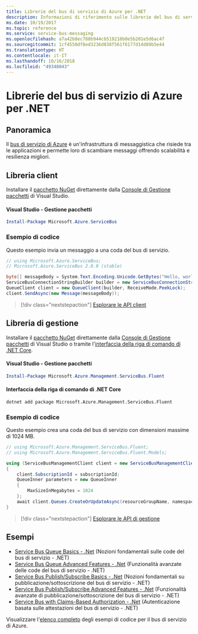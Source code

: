 ```yaml
---
title: Librerie del bus di servizio di Azure per .NET
description: Informazioni di riferimento sulle librerie del bus di servizio di Azure per .NET
ms.date: 10/19/2017
ms.topic: reference
ms.service: service-bus-messaging
ms.openlocfilehash: a7a42b8ec788b944cb519218b0e5b201e5d6ac4f
ms.sourcegitcommit: 1cf4550df8ed3236d838f561f6177d14d89b5e44
ms.translationtype: HT
ms.contentlocale: it-IT
ms.lasthandoff: 10/16/2018
ms.locfileid: "49348043"
---
```

# <a name="azure-service-bus-libraries-for-net"></a>Librerie del bus di servizio di Azure per .NET

## <a name="overview"></a>Panoramica

Il [bus di servizio di Azure](https://docs.microsoft.com/azure/service-bus-messaging/service-bus-messaging-overview) è un'infrastruttura di messaggistica che risiede tra le applicazioni e permette loro di scambiare messaggi offrendo scalabilità e resilienza migliori.

## <a name="client-library"></a>Libreria client

Installare il [pacchetto NuGet](https://www.nuget.org/packages/Microsoft.Azure.ServiceBus) direttamente dalla [Console di Gestione pacchetti][PackageManager] di Visual Studio.

#### <a name="visual-studio-package-manager"></a>Visual Studio - Gestione pacchetti

```powershell
Install-Package Microsoft.Azure.ServiceBus
```

### <a name="code-example"></a>Esempio di codice

Questo esempio invia un messaggio a una coda del bus di servizio.

```csharp
// using Microsoft.Azure.ServiceBus;
// Microsoft.Azure.ServiceBus 2.0.0 (stable)

byte[] messageBody = System.Text.Encoding.Unicode.GetBytes("Hello, world!");
ServiceBusConnectionStringBuilder builder = new ServiceBusConnectionStringBuilder(connectionString);
QueueClient client = new QueueClient(builder, ReceiveMode.PeekLock);
client.SendAsync(new Message(messageBody));
```

> [!div class="nextstepaction"]
> [Esplorare le API client](/dotnet/api/overview/azure/servicebus/client)


## <a name="management-library"></a>Libreria di gestione

Installare il [pacchetto NuGet](https://www.nuget.org/packages/Microsoft.Azure.Management.ServiceBus.Fluent) direttamente dalla [Console di Gestione pacchetti][PackageManager] di Visual Studio o tramite l'[interfaccia della riga di comando di .NET Core][DotNetCLI].

#### <a name="visual-studio-package-manager"></a>Visual Studio - Gestione pacchetti

```powershell
Install-Package Microsoft.Azure.Management.ServiceBus.Fluent
```

#### <a name="net-core-cli"></a>Interfaccia della riga di comando di .NET Core

```bash
dotnet add package Microsoft.Azure.Management.ServiceBus.Fluent
```

### <a name="code-example"></a>Esempio di codice

Questo esempio crea una coda del bus di servizio con dimensioni massime di 1024 MB.

```csharp
// using Microsoft.Azure.Management.ServiceBus.Fluent;
// using Microsoft.Azure.Management.ServiceBus.Fluent.Models;

using (ServiceBusManagementClient client = new ServiceBusManagementClient(credentials))
{
    client.SubscriptionId = subscriptionId;
    QueueInner parameters = new QueueInner
    {
        MaxSizeInMegabytes = 1024
    };
    await client.Queues.CreateOrUpdateAsync(resourceGroupName, namespaceName, queueName, parameters);
}
```

> [!div class="nextstepaction"]
> [Esplorare le API di gestione](/dotnet/api/overview/azure/servicebus/management)

## <a name="samples"></a>Esempi

- [Service Bus Queue Basics - .Net](https://azure.microsoft.com/resources/samples/service-bus-dotnet-manage-queue-with-basic-features/) (Nozioni fondamentali sulle code del bus di servizio - .NET)
- [Service Bus Queue Advanced Features - .Net](https://azure.microsoft.com/resources/samples/service-bus-dotnet-manage-queue-with-advanced-features/) (Funzionalità avanzate delle code del bus di servizio - .NET)
- [Service Bus Publish/Subscribe Basics - .Net](https://azure.microsoft.com/resources/samples/service-bus-dotnet-manage-publish-subscribe-with-basic-features/) (Nozioni fondamentali su pubblicazione/sottoscrizione del bus di servizio - .NET)
- [Service Bus Publish/Subscribe Advanced Features - .Net](https://azure.microsoft.com/resources/samples/service-bus-dotnet-manage-publish-subscribe-with-advanced-features/) (Funzionalità avanzate di pubblicazione/sottoscrizione del bus di servizio - .NET)
- [Service Bus with Claims-Based Authorization - .Net](https://azure.microsoft.com/resources/samples/service-bus-dotnet-manage-with-claims-based-authorization/) (Autenticazione basata sulle attestazioni del bus di servizio - .NET)

Visualizzare l'[elenco completo](https://azure.microsoft.com/resources/samples/?term=service+bus) degli esempi di codice per il bus di servizio di Azure.


[PackageManager]: https://docs.microsoft.com/nuget/tools/package-manager-console
[DotNetCLI]: https://docs.microsoft.com/dotnet/core/tools/dotnet-add-package
